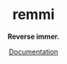 <div align="center">

<h1>remmi</h1>

**Reverse immer.**

[Documentation](https://MichaelOstermann.github.io/remmi)

</div>
